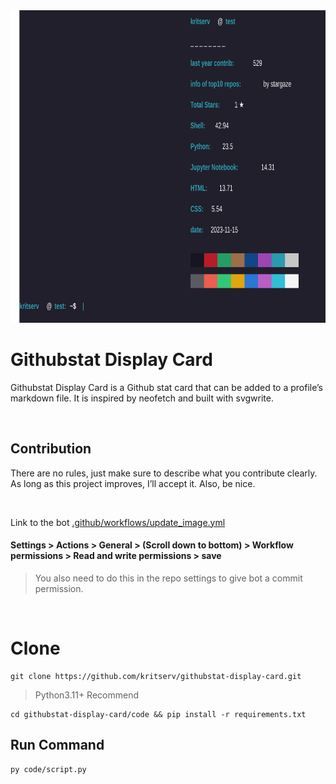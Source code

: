 <img src="githubstat_card.svg" height="500" width="750">

# Githubstat Display Card 

Githubstat Display Card is a Github stat card that can be added to a profile’s markdown file. It is inspired by neofetch and built with svgwrite.

<br>

## Contribution

There are no rules, just make sure to describe what you contribute clearly. As long as this project improves, I’ll accept it. Also, be nice.

<br>

Link to the bot <a href="/.github/workflows/update_image.yml">.github/workflows/update_image.yml</a>

#### Settings > Actions > General > (Scroll down to bottom) > Workflow permissions > Read and write permissions > save

> You also need to do this in the repo settings to give bot a commit permission.

<br>

# Clone

```
git clone https://github.com/kritserv/githubstat-display-card.git
```

> Python3.11+ Recommend

```
cd githubstat-display-card/code && pip install -r requirements.txt
```

## Run Command

```
py code/script.py
```
